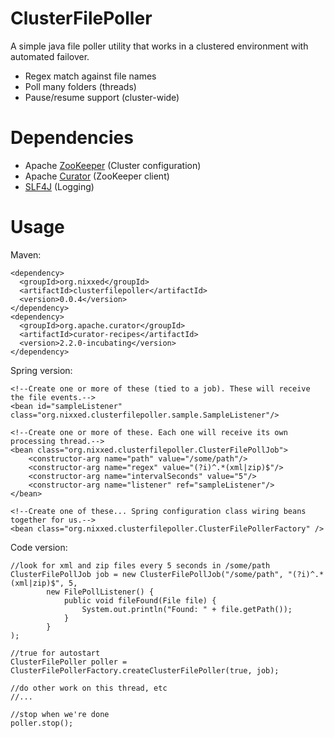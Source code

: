 ClusterFilePoller
================

A simple java file poller utility that works in a clustered environment with automated failover.
* Regex match against file names
* Poll many folders (threads)
* Pause/resume support (cluster-wide)


Dependencies
============
* Apache [ZooKeeper](http://zookeeper.apache.org) (Cluster configuration)
* Apache [Curator](http://curator.incubator.apache.org) (ZooKeeper client)
* [SLF4J](http://www.slf4j.org) (Logging)

Usage
=====
Maven:

    <dependency>
      <groupId>org.nixxed</groupId>
      <artifactId>clusterfilepoller</artifactId>
      <version>0.0.4</version>
    </dependency>
    <dependency>
      <groupId>org.apache.curator</groupId>
      <artifactId>curator-recipes</artifactId>
      <version>2.2.0-incubating</version>
    </dependency>
    
Spring version:

    <!--Create one or more of these (tied to a job). These will receive the file events.-->
    <bean id="sampleListener" class="org.nixxed.clusterfilepoller.sample.SampleListener"/>

    <!--Create one or more of these. Each one will receive its own processing thread.-->
    <bean class="org.nixxed.clusterfilepoller.ClusterFilePollJob">
        <constructor-arg name="path" value="/some/path"/>
        <constructor-arg name="regex" value="(?i)^.*(xml|zip)$"/>
        <constructor-arg name="intervalSeconds" value="5"/>
        <constructor-arg name="listener" ref="sampleListener"/>
    </bean>
    
    <!--Create one of these... Spring configuration class wiring beans together for us.-->
    <bean class="org.nixxed.clusterfilepoller.ClusterFilePollerFactory" />
    
Code version:
    
    //look for xml and zip files every 5 seconds in /some/path
    ClusterFilePollJob job = new ClusterFilePollJob("/some/path", "(?i)^.*(xml|zip)$", 5, 
            new FilePollListener() {
                public void fileFound(File file) {
                    System.out.println("Found: " + file.getPath());
                }
            }
    );
    
    //true for autostart
    ClusterFilePoller poller = ClusterFilePollerFactory.createClusterFilePoller(true, job);
	
	//do other work on this thread, etc
	//...
	
	//stop when we're done
	poller.stop();
	
